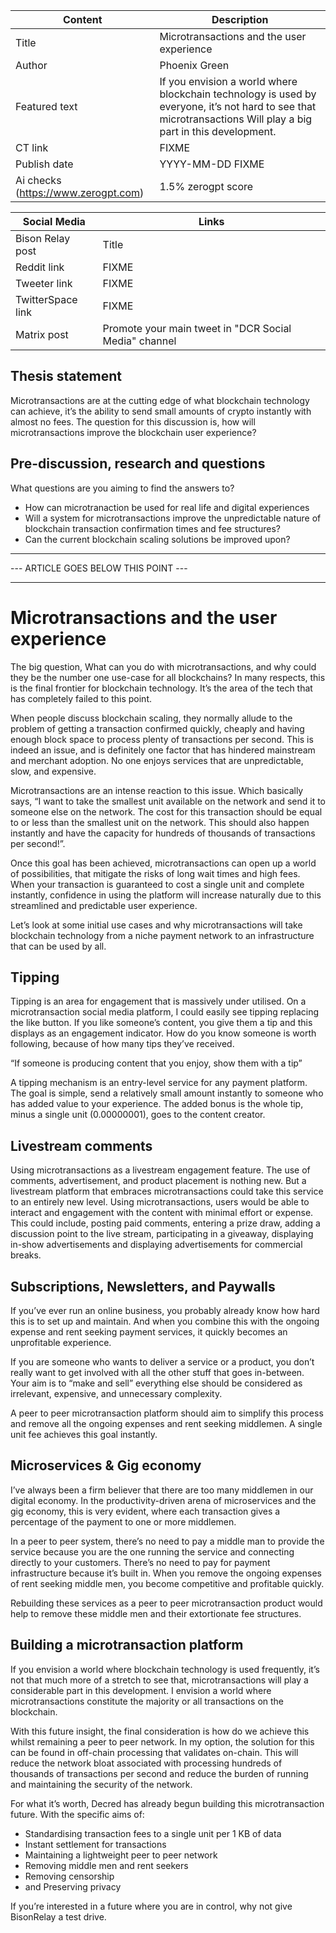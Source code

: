 | Content | Description |
|---|---|
| Title               | Microtransactions and the user experience |
| Author              | Phoenix Green |
| Featured text       | If you envision a world where blockchain technology is used by everyone, it’s not hard to see that microtransactions Will play a big part in this development. |
| CT link             | FIXME |
| Publish date        | YYYY-MM-DD FIXME |
| Ai checks (https://www.zerogpt.com) | 1.5% zerogpt score |

| Social Media | Links |
|---|---|
| Bison Relay post    | Title |
| Reddit link         | FIXME |
| Tweeter link        | FIXME |
| TwitterSpace link   | FIXME |
| Matrix post         | Promote your main tweet in "DCR Social Media" channel |

## Thesis statement

Microtransactions are at the cutting edge of what blockchain technology can achieve, it’s the ability to send small amounts of crypto instantly with almost no fees. The question for this discussion is, how will microtransactions improve the blockchain user experience?


## Pre-discussion, research and questions

What questions are you aiming to find the answers to?
* How can microtranaction be used for real life and digital experiences
* Will a system for microtransactions improve the unpredictable nature of blockchain transaction confirmation times and fee structures?
* Can the current blockchain scaling solutions be improved upon?


---
--- ARTICLE GOES BELOW THIS POINT ---

---

# Microtransactions and the user experience

The big question, What can you do with microtransactions, and why could they be the number one use-case for all blockchains? In many respects, this is the final frontier for blockchain technology. It’s the area of the tech that has completely failed to this point. 

When people discuss blockchain scaling, they normally allude to the problem of getting a transaction confirmed quickly, cheaply and having enough block space to process plenty of transactions per second. This is indeed an issue, and is definitely one factor that has hindered mainstream and merchant adoption. No one enjoys services that are unpredictable, slow, and expensive.

Microtransactions are an intense reaction to this issue. Which basically says, “I want to take the smallest unit available on the network and send it to someone else on the network. The cost for this transaction should be equal to or less than the smallest unit on the network. This should also happen instantly and have the capacity for hundreds of thousands of transactions per second!”.

Once this goal has been achieved, microtransactions can open up a world of possibilities, that mitigate the risks of long wait times and high fees. When your transaction is guaranteed to cost a single unit and complete instantly, confidence in using the platform will increase naturally due to this streamlined and predictable user experience.

Let’s look at some initial use cases and why microtransactions will take blockchain technology from a niche payment network to an infrastructure that can be used by all.

## Tipping

Tipping is an area for engagement that is massively under utilised. On a microtransaction social media platform, I could easily see tipping replacing the like button. If you like someone’s content, you give them a tip and this displays as an engagement indicator. How do you know someone is worth following, because of how many tips they’ve received. 

“If someone is producing content that you enjoy, show them with a tip”

A tipping mechanism is an entry-level service for any payment platform. The goal is simple, send a relatively small amount instantly to someone who has added value to your experience. The added bonus is the whole tip, minus a single unit (0.00000001), goes to the content creator. 

## Livestream comments

Using microtransactions as a livestream engagement feature. The use of comments, advertisement, and product placement is nothing new. But a livestream platform that embraces microtransactions could take this service to an entirely new level. Using microtransactions, users would be able to interact and engagement with the content with minimal effort or expense. This could include, posting paid comments, entering a prize draw, adding a discussion point to the live stream, participating in a giveaway, displaying in-show advertisements and displaying advertisements for commercial breaks.

## Subscriptions, Newsletters, and Paywalls

If you’ve ever run an online business, you probably already know how hard this is to set up and maintain. And when you combine this with the ongoing expense and rent seeking payment services, it quickly becomes an unprofitable experience. 

If you are someone who wants to deliver a service or a product, you don’t really want to get involved with all the other stuff that goes in-between.  Your aim is to “make and sell” everything else should be considered as irrelevant, expensive, and unnecessary complexity.

A peer to peer microtransaction platform should aim to simplify this process and remove all the ongoing expenses and rent seeking middlemen. A single unit fee achieves this goal instantly.

## Microservices & Gig economy

I’ve always been a firm believer that there are too many middlemen in our digital economy. In the productivity-driven arena of microservices and the gig economy, this is very evident, where each transaction gives a percentage of the payment to one or more middlemen. 

In a peer to peer system, there’s no need to pay a middle man to provide the service because you are the one running the service and connecting directly to your customers. There’s no need to pay for payment infrastructure because it’s built in. When you remove the ongoing expenses of rent seeking middle men, you become competitive and profitable quickly.

Rebuilding these services as a peer to peer microtransaction product would help to remove these middle men and their extortionate fee structures.

## Building a microtransaction platform

If you envision a world where blockchain technology is used frequently, it’s not that much more of a stretch to see that, microtransactions will play a considerable part in this development. I envision a world where microtransactions constitute the majority or all transactions on the blockchain. 

With this future insight, the final consideration is how do we achieve this whilst remaining a peer to peer network. In my option, the solution for this can be found in off-chain processing that validates on-chain. This will reduce the network bloat associated with processing hundreds of thousands of transactions per second and reduce the burden of running and maintaining the security of the network.

For what it’s worth, Decred has already begun building this microtransaction future. With the specific aims of:
* Standardising transaction fees to a single unit per 1 KB of data
* Instant settlement for transactions
* Maintaining a lightweight peer to peer network
* Removing middle men and rent seekers
* Removing censorship 
* and Preserving privacy

If you’re interested in a future where you are in control, why not give BisonRelay a test drive.

